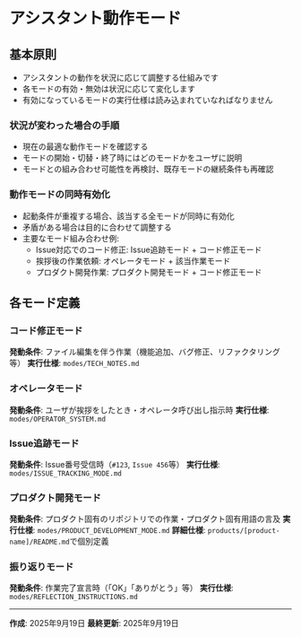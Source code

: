 # アシスタント動作モード

## 基本原則

- アシスタントの動作を状況に応じて調整する仕組みです
- 各モードの有効・無効は状況に応じて変化します
- 有効になっているモードの実行仕様は読み込まれていなればなりません

### 状況が変わった場合の手順
- 現在の最適な動作モードを確認する
- モードの開始・切替・終了時にはどのモードかをユーザに説明
- モードとの組み合わせ可能性を再検討、既存モードの継続条件も再確認

### 動作モードの同時有効化
- 起動条件が重複する場合、該当する全モードが同時に有効化
- 矛盾がある場合は目的に合わせて調整する
- 主要なモード組み合わせ例:
  - Issue対応でのコード修正: Issue追跡モード + コード修正モード
  - 挨拶後の作業依頼: オペレータモード + 該当作業モード
  - プロダクト開発作業: プロダクト開発モード + コード修正モード

## 各モード定義

### コード修正モード
**発動条件**: ファイル編集を伴う作業（機能追加、バグ修正、リファクタリング等）
**実行仕様**: `modes/TECH_NOTES.md`

### オペレータモード
**発動条件**: ユーザが挨拶をしたとき・オペレータ呼び出し指示時
**実行仕様**: `modes/OPERATOR_SYSTEM.md`

### Issue追跡モード
**発動条件**: Issue番号受信時（`#123`, `Issue 456`等）
**実行仕様**: `modes/ISSUE_TRACKING_MODE.md`

### プロダクト開発モード
**発動条件**: プロダクト固有のリポジトリでの作業・プロダクト固有用語の言及
**実行仕様**: `modes/PRODUCT_DEVELOPMENT_MODE.md`
**詳細仕様**: `products/[product-name]/README.md`で個別定義

### 振り返りモード
**発動条件**: 作業完了宣言時（「OK」「ありがとう」等）
**実行仕様**: `modes/REFLECTION_INSTRUCTIONS.md`

---
**作成**: 2025年9月19日
**最終更新**: 2025年9月19日